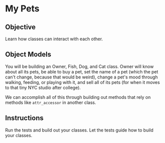 

# My Pets

## Objective

Learn how classes can interact with each other.

## Object Models

You will be building an Owner, Fish, Dog, and Cat class. Owner will know about all its pets, be able to buy a pet, set the name of a pet (which the pet can't change, because that would be weird), change a pet's mood through walking, feeding, or playing with it, and sell all of its pets (for when it moves to that tiny NYC studio after college).

We can accomplish all of this through building out methods that rely on methods like `attr_accessor` in another class.

## Instructions

Run the tests and build out your classes. Let the tests guide how to build your classes.

